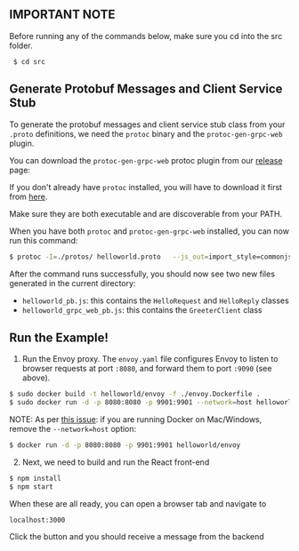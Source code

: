 
## IMPORTANT NOTE
Before running any of the commands below, make sure you cd into the src folder.
```
 $ cd src
```

## Generate Protobuf Messages and Client Service Stub

To generate the protobuf messages and client service stub class from your
`.proto` definitions, we need the `protoc` binary and the
`protoc-gen-grpc-web` plugin.

You can download the `protoc-gen-grpc-web` protoc plugin from our
[release](https://github.com/grpc/grpc-web/releases) page:

If you don't already have `protoc` installed, you will have to download it
first from [here](https://github.com/protocolbuffers/protobuf/releases).

Make sure they are both executable and are discoverable from your PATH.

When you have both `protoc` and `protoc-gen-grpc-web` installed, you can now
run this command:

```sh
$ protoc -I=./protos/ helloworld.proto   --js_out=import_style=commonjs:./protos/   --grpc-web_out=import_style=commonjs,mode=grpcwebtext:./protos/

```

After the command runs successfully, you should now see two new files generated
in the current directory:

 - `helloworld_pb.js`: this contains the `HelloRequest` and `HelloReply`
   classes
 - `helloworld_grpc_web_pb.js`: this contains the `GreeterClient` class
 
## Run the Example!
 
 1. Run the Envoy proxy. The `envoy.yaml` file configures Envoy to listen to
 browser requests at port `:8080`, and forward them to port `:9090` (see
 above).

 ```sh
 $ sudo docker build -t helloworld/envoy -f ./envoy.Dockerfile .
 $ sudo docker run -d -p 8080:8080 -p 9901:9901 --network=host helloworld/envoy
 ```

NOTE: As per [this issue](https://github.com/grpc/grpc-web/issues/436):
if you are running Docker on Mac/Windows, remove the `--network=host` option:

 ```sh
 $ docker run -d -p 8080:8080 -p 9901:9901 helloworld/envoy
 ```

2. Next, we need to build and run the React front-end
```sh
$ npm install
$ npm start
```

When these are all ready, you can open a browser tab and navigate to

```
localhost:3000
```

Click the button and you should receive a message from the backend